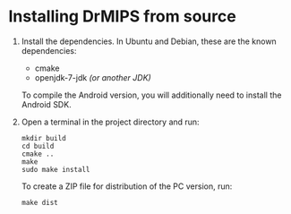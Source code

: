 Installing DrMIPS from source
=============================

1.  Install the dependencies.
    In Ubuntu and Debian, these are the known dependencies:

    *   cmake
    *   openjdk-7-jdk *(or another JDK)*

    To compile the Android version, you will additionally need to install the
    Android SDK.

2.  Open a terminal in the project directory and run:

        mkdir build
        cd build
        cmake ..
        make
        sudo make install

    To create a ZIP file for distribution of the PC version, run:

        make dist
